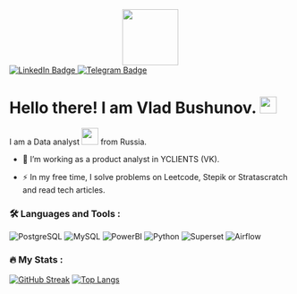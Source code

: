 <div id="header" align="center">
  <img src="https://media.giphy.com/media/M9gbBd9nbDrOTu1Mqx/giphy.gif" width="100"/>
</div>

<div id="badges">
  <a href="https://www.linkedin.com/in/vladislav-bushunov/">
    <img src="https://img.shields.io/badge/LinkedIn-blue?style=for-the-badge&logo=linkedin&logoColor=white" alt="LinkedIn Badge"/>
  </a>
  <a href="https://www.t.me/vladbushunov/">
    <img src="https://img.shields.io/badge/Telegram-blue?style=for-the-badge&logo=telegram&logoColor=white" alt="Telegram Badge"/>
  </a>
</div>

<h1>
  Hello there! I am Vlad Bushunov.
  <img src="https://media.giphy.com/media/hvRJCLFzcasrR4ia7z/giphy.gif" width="30px"/>
</h1>
I am a Data analyst <img src="https://media.giphy.com/media/WUlplcMpOCEmTGBtBW/giphy.gif" width="30"> from Russia.

- :telescope: I’m working as a product analyst in YCLIENTS (VK).

- :zap: In my free time, I solve problems on Leetcode, Stepik or Stratascratch and read tech articles.

### :hammer_and_wrench: Languages and Tools :
![PostgreSQL](https://img.shields.io/badge/PostgreSQL-%230081CB.svg?style=for-the-badge&logo=PostgreSQL&logoColor=white)
![MySQL](https://img.shields.io/badge/MySQL-%232671E5.svg?style=for-the-badge&logo=MySQL&logoColor=white)
![PowerBI](https://img.shields.io/badge/PowerBI-F7DF1E?style=for-the-badge&logo=PowerBI&logoColor=black)
![Python](https://img.shields.io/badge/Python-black?style=for-the-badge&logo=Python&logoColor=white)
![Superset](https://img.shields.io/badge/Superset-green?style=for-the-badge&logo=Superset&logoColor=green)
![Airflow](https://img.shields.io/badge/Airflow-white?style=for-the-badge&logo=Airflow&logoColor=white)
### :fire: My Stats :
[![GitHub Streak](https://streak-stats.demolab.com?user=VladBushunov1&theme=transparent&hide_border=true&mode=weekly&fire=FF2222&dates=2C68F6&currStreakLabel=2C68F6&currStreakNum=2C68F6)](https://git.io/streak-stats)
[![Top Langs](https://github-readme-stats.vercel.app/api/top-langs/?username=VladBushunov1&layout=compact&theme=vision-friendly-dark)](https://github.com/VladBushunov1/github-readme-stats)
